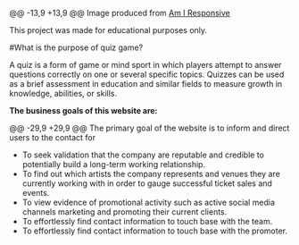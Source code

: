 @@ -13,9 +13,9 @@ Image produced from [Am I Responsive](http://ami.responsivedesign.is)

This project was made for educational purposes only. 

#What is the purpose of quiz game? 

A quiz is a form of game or mind sport in which players attempt to answer questions correctly on one or several specific topics. Quizzes can be used as a brief assessment in education and similar fields to measure growth in knowledge, abilities, or skills. 

**The business goals of this website are:**

@@ -29,9 +29,9 @@ The primary goal of the website is to inform and direct users to the contact for
- To seek validation that the company are reputable and credible to potentially build a long-term working relationship.
- To find out which artists the company represents and venues they are currently working with in order to gauge successful ticket sales and events.
- To view evidence of promotional activity such as active social media channels marketing and promoting their current clients.
- To effortlessly find contact information to touch base with the team.
- To effortlessly find contact information to touch base with the promoter.

